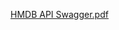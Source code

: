 [HMDB API Swagger.pdf](https://github.com/AnnshAgrawaal/HMDB_API/files/14830903/HMDB.API.Swagger.pdf)
